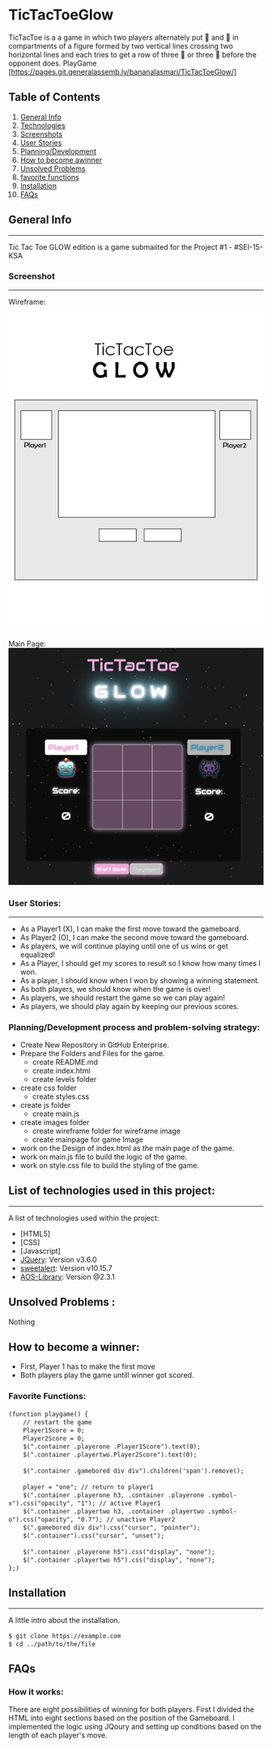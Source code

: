 # TicTacToeGlow

TicTacToe is a a game in which two players alternately put 🤖 and 👾 in compartments of a figure formed by two vertical lines crossing two horizontal lines and each tries to get a row of three 🤖 or three 👾 before the opponent does. PlayGame [https://pages.git.generalassemb.ly/bananalasmari/TicTacToeGlow/]

## Table of Contents
1. [General Info](#general-info)
2. [Technologies](#technologies)
4. [Screenshots](#Screenshots)
5. [User Stories](#User-Stories)
6. [Planning/Development](#Planning/Development)
7. [How to become awinner](#How-to-be-comea-winner)
8. [Unsolved Problems](#Unsolved-Problems)
9. [favorite functions](#favorite-functions)
10. [Installation](#installation)
11. [FAQs](#faqs)


## General Info
***

Tic Tac Toe GLOW edition is a game submaiited for the Project #1 - #SEI-15-KSA


### Screenshot
***
Wireframe:
![Image text](/Imgs/TicTacToeGLOW_Protoype.png)

Main Page:
![Image text](/Imgs/mainpage.png)

### User Stories: 

***

* As a Player1 (X), I can make the first move toward the gameboard.
* As Player2 (O), I can make the second move toward the gameboard.
* As players, we will continue playing until one of us wins or get equalized!
* As a Player, I should get my scores to result so I know how many times I won.
* As a player, I should know when I won by showing a winning statement. 
* As both players, we should know when the game is over!
* As players, we should restart the game so we can play again!
* As players, we should play again by keeping our previous scores. 



### Planning/Development process and problem-solving strategy:

* Create New Repository in GitHub Enterprise.
* Prepare the Folders and Files for the game.
   * create README.md
   *  create index.html
   * create levels folder
* create css folder
   * create styles.css
* create js folder
   * create main.js
* create images folder
  * create wireframe folder for wireframe image
  * create mainpage for game Image
* work on the Design of index.html as the main page of the game.
* work on main.js file to build the logic of the game.
* work on style.css file to build the styling of the game.



## List of technologies used in this project:
***
A list of technologies used within the project:
* [HTML5]
* [CSS]
* [Javascript]
* [JQuery](https://jquery.com/): Version v3.6.0
* [sweetalert](https://sweetalert2.github.io/): Version v10.15.7
* [AOS-Library](https://michalsnik.github.io/aos/): Version @2.3.1

## Unsolved Problems :

Nothing

## How to become a winner:

* First, Player 1 has to make the first move
* Both players play the game untill winner got scored.

### Favorite Functions:
```
(function playgame() {
    // restart the game
    Player1Score = 0;
    Player2Score = 0;
    $(".container .playerone .Player1Score").text(0);
    $(".container .playertwo.Player2Score").text(0);

    $(".container .gamebored div div").children('span').remove();

    player = "one"; // return to player1
    $(".container .playerone h3, .container .playerone .symbol-x").css("opacity", "1"); // active Player1
    $(".container .playertwo h3, .container .playertwo .symbol-o").css("opacity", "0.7"); // unactive Player2
    $(".gamebored div div").css("cursor", "pointer");
    $(".container").css("cursor", "unset");

    $(".container .playerone h5").css("display", "none");
    $(".container .playertwo h5").css("display", "none");
};)

```



## Installation
***
A little intro about the installation. 
```
$ git clone https://example.com
$ cd ../path/to/the/file
```

## FAQs

### How it works:

There are eight possibilities of winning for both players. First I divided the HTML into eight sections based on the position of the Gameboard. I implemented the logic using JQoury and setting up conditions based on the length of each player's move. 







